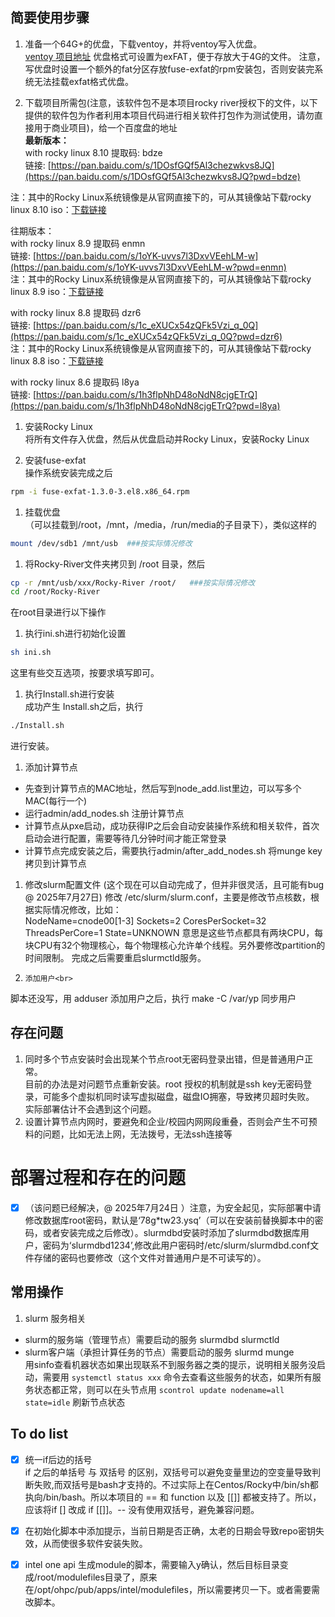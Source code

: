 
## 简要使用步骤
1. 准备一个64G+的优盘，下载ventoy，并将ventoy写入优盘。<br>
[ventoy 项目地址](https://www.ventoy.net/cn/index.html)
优盘格式可设置为exFAT，便于存放大于4G的文件。
注意，写优盘时设置一个额外的fat分区存放fuse-exfat的rpm安装包，否则安装完系统无法挂载exfat格式优盘。

2. 下载项目所需包(注意，该软件包不是本项目rocky river授权下的文件，以下提供的软件包为作者利用本项目代码进行相关软件打包作为测试使用，请勿直接用于商业项目)，给一个百度盘的地址 <br>
**最新版本：**<br>
with rocky linux 8.10 提取码: bdze  <br>
链接: [https://pan.baidu.com/s/1DOsfGQf5Al3chezwkvs8JQ](https://pan.baidu.com/s/1DOsfGQf5Al3chezwkvs8JQ?pwd=bdze) <br>

注：其中的Rocky Linux系统镜像是从官网直接下的，可从其镜像站下载rocky linux 8.10 iso：[下载链接](https://mirror.sjtu.edu.cn/rocky/8.10/isos/x86_64/Rocky-8.10-x86_64-dvd1.iso) <br>

往期版本：<br>
with rocky linux 8.9 提取码 enmn <br>
链接: [https://pan.baidu.com/s/1oYK-uvvs7l3DxvVEehLM-w](https://pan.baidu.com/s/1oYK-uvvs7l3DxvVEehLM-w?pwd=enmn) <br>
注：其中的Rocky Linux系统镜像是从官网直接下的，可从其镜像站下载rocky linux 8.9 iso：[下载链接](https://mirror.sjtu.edu.cn/rocky/8.9/isos/x86_64/Rocky-8.9-x86_64-dvd1.iso) <br>

with rocky linux 8.8 提取码 dzr6<br>
链接: [https://pan.baidu.com/s/1c_eXUCx54zQFk5Vzi_q_0Q](https://pan.baidu.com/s/1c_eXUCx54zQFk5Vzi_q_0Q?pwd=dzr6) <br>
注：其中的Rocky Linux系统镜像是从官网直接下的，可从其镜像站下载rocky linux 8.8 iso：[下载链接](https://mirror.sjtu.edu.cn/rocky/8.8/isos/x86_64/Rocky-8.8-x86_64-dvd1.iso) <br>

with rocky linux 8.6 提取码 l8ya <br>
链接: [https://pan.baidu.com/s/1h3flpNhD48oNdN8cjgETrQ](https://pan.baidu.com/s/1h3flpNhD48oNdN8cjgETrQ?pwd=l8ya) <br>


1. 安装Rocky Linux<br>
将所有文件存入优盘，然后从优盘启动并Rocky Linux，安装Rocky Linux

1. 安装fuse-exfat<br>
操作系统安装完成之后
```bash
rpm -i fuse-exfat-1.3.0-3.el8.x86_64.rpm
```
1. 挂载优盘<br>
（可以挂载到/root，/mnt，/media，/run/media的子目录下），类似这样的
```bash
mount /dev/sdb1 /mnt/usb  ###按实际情况修改
```

1. 将Rocky-River文件夹拷贝到 /root 目录，然后<br>
```bash
cp -r /mnt/usb/xxx/Rocky-River /root/   ###按实际情况修改
cd /root/Rocky-River
```
在root目录进行以下操作

1.  执行ini.sh进行初始化设置<br>
```bash
sh ini.sh
```
这里有些交互选项，按要求填写即可。

1. 执行Install.sh进行安装<br>
成功产生 Install.sh之后，执行
```bash
./Install.sh 
```
进行安装。

1.  添加计算节点<br>
- 先查到计算节点的MAC地址，然后写到node_add.list里边，可以写多个MAC(每行一个)
- 运行admin/add_nodes.sh 注册计算节点
- 计算节点从pxe启动，成功获得IP之后会自动安装操作系统和相关软件，首次启动会进行配置，需要等待几分钟时间才能正常登录
- 计算节点完成安装之后，需要执行admin/after_add_nodes.sh 将munge key拷贝到计算节点

1.    修改slurm配置文件 (这个现在可以自动完成了，但并非很灵活，且可能有bug @ 2025年7月27日)
修改 /etc/slurm/slurm.conf，主要是修改节点核数，根据实际情况修改，比如：<br>
NodeName=cnode00[1-3] Sockets=2 CoresPerSocket=32 ThreadsPerCore=1 State=UNKNOWN
意思是这些节点都具有两块CPU，每块CPU有32个物理核心，每个物理核心允许单个线程。另外要修改partition的时间限制。
完成之后需要重启slurmctld服务。

1.     添加用户<br>
脚本还没写，用 adduser 添加用户之后，执行 make -C /var/yp 同步用户

## 存在问题
1. 同时多个节点安装时会出现某个节点root无密码登录出错，但是普通用户正常。<br>
目前的办法是对问题节点重新安装。root 授权的机制就是ssh key无密码登录，可能多个虚拟机同时读写虚拟磁盘，磁盘IO拥塞，导致拷贝超时失败。<br>
实际部署估计不会遇到这个问题。
2. 设置计算节点内网时，要避免和企业/校园内网网段重叠，否则会产生不可预料的问题，比如无法上网，无法拨号，无法ssh连接等

# 部署过程和存在的问题

- [x] （该问题已经解决，@ 2025年7月24日 ）注意，为安全起见，实际部署中请修改数据库root密码，默认是‘78g*tw23.ysq’（可以在安装前替换脚本中的密码，或者安装完成之后修改）。slurmdbd安装时添加了slurmdbd数据库用户，密码为‘slurmdbd1234’,修改此用户密码时/etc/slurm/slurmdbd.conf文件存储的密码也要修改（这个文件对普通用户是不可读写的）。 

## 常用操作
1. slurm 服务相关<br>
- slurm的服务端（管理节点）需要启动的服务 slurmdbd slurmctld
- slurm客户端（承担计算任务的节点）需要启动的服务 slurmd munge <br>
用sinfo查看机器状态如果出现联系不到服务器之类的提示，说明相关服务没启动，需要用
`systemctl status xxx`
命令去查看这些服务的状态，如果所有服务状态都正常，则可以在头节点用
`scontrol update nodename=all state=idle`
刷新节点状态



## To do list
- [x] 统一if后边的括号<br>
if 之后的单括号 与 双括号 的区别，双括号可以避免变量里边的空变量导致判断失败,而双括号是bash才支持的。不过实际上在Centos/Rocky中/bin/sh都执向/bin/bash。所以本项目的 == 和 function 以及 [[]] 都被支持了。所以，应该将if [] 改成 if [[]]。-- 没有使用双括号，避免兼容问题。

- [x] 在初始化脚本中添加提示，当前日期是否正确，太老的日期会导致repo密钥失效，从而使很多软件安装失败。
- [x] intel one api 生成module的脚本，需要输入y确认，然后目标目录变成/root/modulefiles目录了，原来在/opt/ohpc/pub/apps/intel/modulefiles，所以需要拷贝一下。或者需要需改脚本。